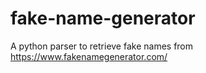 # fake-name-generator
A python parser to retrieve fake names from https://www.fakenamegenerator.com/
